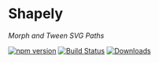 # Shapely

*Morph and Tween SVG Paths*

[![npm version](https://badge.fury.io/js/shapely.svg)](https://badge.fury.io/js/shapely)
[![Build Status](https://travis-ci.org/notoriousb1t/shapely.svg?branch=master)](https://travis-ci.org/notoriousb1t/shapely)
[![Downloads](https://img.shields.io/npm/dm/shapely.svg)](https://www.npmjs.com/package/shapely)
